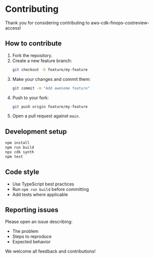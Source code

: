 # Contributing

Thank you for considering contributing to aws-cdk-finops-costreview-access!

## How to contribute

1. Fork the repository.
2. Create a new feature branch:
   ```bash
   git checkout -b feature/my-feature
   ```
3. Make your changes and commit them:
   ```bash
   git commit -m "Add awesome feature"
   ```
4. Push to your fork:
   ```bash
   git push origin feature/my-feature
   ```
5. Open a pull request against `main`.

## Development setup

```bash
npm install
npm run build
npx cdk synth
npm test
```

## Code style

- Use TypeScript best practices
- Run `npm run build` before committing
- Add tests where applicable

## Reporting issues

Please open an issue describing:
- The problem
- Steps to reproduce
- Expected behavior

We welcome all feedback and contributions!
